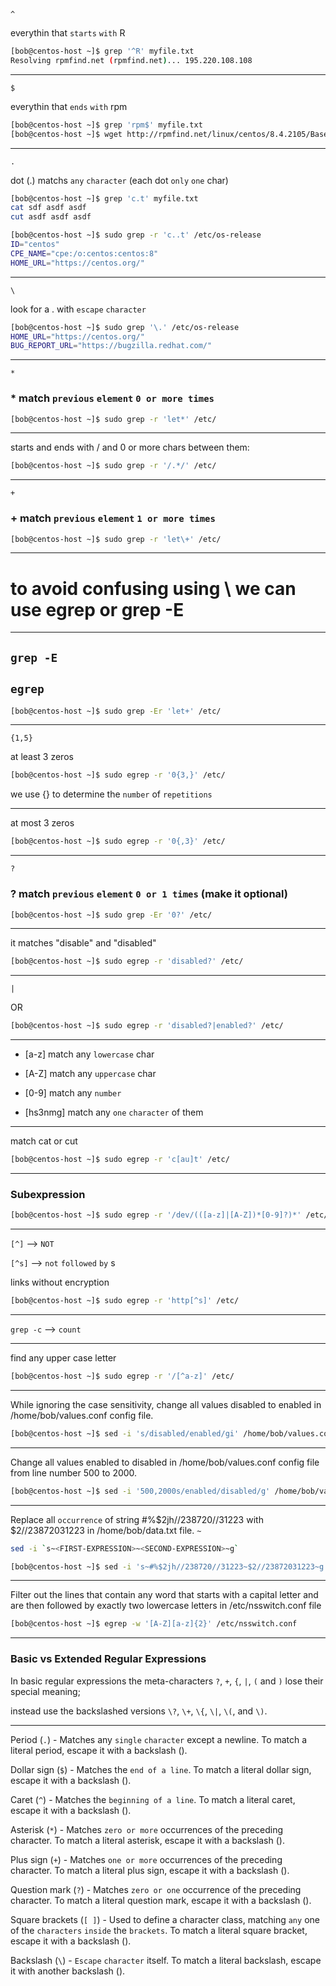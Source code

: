 
`^`

everythin that `starts` `with` R

```bash
[bob@centos-host ~]$ grep '^R' myfile.txt 
Resolving rpmfind.net (rpmfind.net)... 195.220.108.108
```

________________________________________________________________________________________________

`$`

everythin that `ends` `with` rpm

```bash
[bob@centos-host ~]$ grep 'rpm$' myfile.txt 
[bob@centos-host ~]$ wget http://rpmfind.net/linux/centos/8.4.2105/BaseOS/x86_64/os/Packages/iputils-20180629-7.el8.x86_64.rpm
```

________________________________________________________________________________________________

`.`

dot (.) matchs `any` `character` (each dot `only` `one` char)
```bash
[bob@centos-host ~]$ grep 'c.t' myfile.txt
cat sdf asdf asdf
cut asdf asdf asdf
```



```bash
[bob@centos-host ~]$ sudo grep -r 'c..t' /etc/os-release 
ID="centos"
CPE_NAME="cpe:/o:centos:centos:8"
HOME_URL="https://centos.org/"
```

________________________________________________________________________________________________

`\`

look for a . with `escape` `character`

```bash
[bob@centos-host ~]$ sudo grep '\.' /etc/os-release 
HOME_URL="https://centos.org/"
BUG_REPORT_URL="https://bugzilla.redhat.com/"
```

________________________________________________________________________________________________

`*`

### * match `previous` `element` `0 or more times`

```bash
[bob@centos-host ~]$ sudo grep -r 'let*' /etc/ 
```

________________________________________________________________________________________________


starts and ends with / and 0 or more chars between them:

```bash
[bob@centos-host ~]$ sudo grep -r '/.*/' /etc/
```

________________________________________________________________________________________________

`+`

### + match `previous` `element` `1 or more times`

```bash
[bob@centos-host ~]$ sudo grep -r 'let\+' /etc/ 
```

________________________________________________________________________________________________


# to avoid confusing using \ we can use egrep or grep -E

________________________________________________________________________________________________

## `grep -E`

## `egrep`


```bash
[bob@centos-host ~]$ sudo grep -Er 'let+' /etc/
```

________________________________________________________________________________________________

`{1,5}`

at least 3 zeros

```bash
[bob@centos-host ~]$ sudo egrep -r '0{3,}' /etc/ 
```

we use {} to determine the `number` of `repetitions`

________________________________________________________________________________________________


at most 3 zeros

```bash
[bob@centos-host ~]$ sudo egrep -r '0{,3}' /etc/ 
```

________________________________________________________________________________________________

`?`

 ### ? match `previous` `element` `0 or 1 times` (make it optional)

```bash
[bob@centos-host ~]$ sudo grep -Er '0?' /etc/ 
```

________________________________________________________________________________________________


it matches "disable" and "disabled"

```bash
[bob@centos-host ~]$ sudo egrep -r 'disabled?' /etc/
```

________________________________________________________________________________________________


`|`

OR

```bash
[bob@centos-host ~]$ sudo egrep -r 'disabled?|enabled?' /etc/
```

________________________________________________________________________________________________


- [a-z]      match any `lowercase` char

- [A-Z]       match any `uppercase` char

- [0-9]       match any `number`

- [hs3nmg]    match any `one` `character` of them


________________________________________________________________________________________________


match cat or cut

```bash
[bob@centos-host ~]$ sudo egrep -r 'c[au]t' /etc/
```

________________________________________________________________________________________________


### Subexpression

```bash
[bob@centos-host ~]$ sudo egrep -r '/dev/(([a-z]|[A-Z])*[0-9]?)*' /etc/
```

________________________________________________________________________________________________


`[^]` --> `NOT`

`[^s]` --> `not` `followed` `by` s

links without encryption

```bash
[bob@centos-host ~]$ sudo egrep -r 'http[^s]' /etc/
```

________________________________________________________________________________________________



`grep -c` --> `count`


________________________________________________________________________________________________




find any upper case letter

```bash
[bob@centos-host ~]$ sudo egrep -r '/[^a-z]' /etc/
```

________________________________________________________________________________________________


While ignoring the case sensitivity, change all values disabled to enabled in /home/bob/values.conf config file.

```bash
[bob@centos-host ~]$ sed -i 's/disabled/enabled/gi' /home/bob/values.conf
```

________________________________________________________________________________________________


Change all values enabled to disabled in /home/bob/values.conf config file from line number 500 to 2000.

```bash
[bob@centos-host ~]$ sed -i '500,2000s/enabled/disabled/g' /home/bob/values.conf
```

________________________________________________________________________________________________


Replace all `occurrence` of string #%$2jh//238720//31223 with $2//23872031223 in /home/bob/data.txt file. `~`

```bash
sed -i `s~<FIRST-EXPRESSION>~<SECOND-EXPRESSION>~g`
```

```bash
[bob@centos-host ~]$ sed -i 's~#%$2jh//238720//31223~$2//23872031223~g' /home/bob/data.txt
```

________________________________________________________________________________________________


Filter out the lines that contain any word that starts with a capital letter and are then followed by exactly two lowercase letters in /etc/nsswitch.conf file 

```bash
[bob@centos-host ~]$ egrep -w '[A-Z][a-z]{2}' /etc/nsswitch.conf
```

________________________________________________________________________________________________


###   Basic vs Extended Regular Expressions

In basic regular expressions the meta-characters `?`, `+`, `{`, `|`, `(` and `)` lose their special meaning;
       
instead use the backslashed versions `\?`, `\+`, `\{`, `\|`, `\(`, and `\)`.



________________________________________________________________________________________________


Period (`.`) - Matches any `single` `character` except a newline. To match a literal period, escape it with a backslash ().

Dollar sign (`$`) - Matches the `end of a line`. To match a literal dollar sign, escape it with a backslash ().

Caret (`^`) - Matches the `beginning of a line`. To match a literal caret, escape it with a backslash ().

Asterisk (`*`) - Matches `zero or more` occurrences of the preceding character. To match a literal asterisk, escape it with a backslash ().

Plus sign (`+`) - Matches `one or more` occurrences of the preceding character. To match a literal plus sign, escape it with a backslash ().

Question mark (`?`) - Matches `zero or one` occurrence of the preceding character. To match a literal question mark, escape it with a backslash ().

Square brackets (`[ ]`) - Used to define a character class, matching `any` one of the `characters` `inside` the `brackets`. To match a literal square bracket, escape it with a backslash ().

Backslash (`\`) - `Escape` `character` itself. To match a literal backslash, escape it with another backslash (\).

